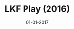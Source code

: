---
draft: true
title: "LKF Play (2016)"
date: 01-01-2017
type: main
category: game
category_slug: game
role: designer
external_url: ""
image: assets/credits/...
---